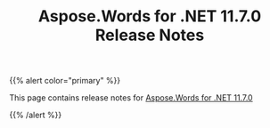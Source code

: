 ﻿---
title: Aspose.Words for .NET 11.7.0 Release Notes
articleTitle: Aspose.Words for .NET 11.7.0 Release Notes
linktitle: Aspose.Words for .NET 11.7.0 Release Notes
description: "Aspose.Words for .NET 11.7.0 Release Notes – the latest updates and fixes."
type: docs
weight: 40
url: /net/aspose-words-for-net-11-7-0-release-notes/
---

{{% alert color="primary" %}}

This page contains release notes for [Aspose.Words for .NET 11.7.0](https://www.nuget.org/packages/Aspose.Words/11.7.0)

{{% /alert %}}
